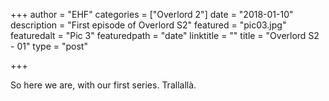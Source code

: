 ﻿+++
author = "EHF"
categories = ["Overlord 2"]
date = "2018-01-10"
description = "First episode of Overlord S2"
featured = "pic03.jpg"
featuredalt = "Pic 3"
featuredpath = "date"
linktitle = ""
title = "Overlord S2 - 01"
type = "post"

+++

So here we are, with our first series.
Trallallà.